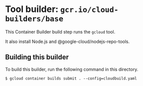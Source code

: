 # Tool builder: `gcr.io/cloud-builders/base`

This Container Builder build step runs the `gcloud` tool.

It also install Node.js and @google-cloud/nodejs-repo-tools.

## Building this builder

To build this builder, run the following command in this directory.

    $ gcloud container builds submit . --config=cloudbuild.yaml
